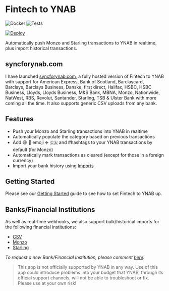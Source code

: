 # Fintech to YNAB

![Docker](https://github.com/syncforynab/fintech-to-ynab/workflows/Docker/badge.svg)
![Tests](https://github.com/syncforynab/fintech-to-ynab/workflows/Tests/badge.svg)

[![Deploy](https://www.herokucdn.com/deploy/button.svg)](https://heroku.com/deploy?template=https://github.com/syncforynab/fintech-to-ynab)

Automatically push Monzo and Starling transactions to YNAB in realtime, plus import historical transactions.

## syncforynab.com

I have launched [syncforynab.com](https://syncforynab.com), a fully hosted version of Fintech to YNAB with support for American Express, Bank of Scotland, Barclaycard, Barclays, Barclays Business, Danske, first direct, Halifax, HSBC, HSBC Business, Lloyds, Lloyds Business, M&S Bank, MBNA, Monzo, Nationwide, NatWest, RBS, Revolut, Santander, Starling, TSB & Ulster Bank with more coming all the time. It also supports generic CSV uploads from any bank.

## Features

- Push your Monzo and Starling transactions into YNAB in realtime
- Automatically populate the category based on previous transactions
- Add 😃 🍏 emoji ✈️ 🇨🇦 and #hashtags to your YNAB transactions by default (for Monzo)
- Automatically mark transactions as cleared (except for those in a foreign currency)
- Import your bank history using [Imports](#imports)

## Getting Started

Please see our [Getting Started](https://github.com/syncforynab/fintech-to-ynab/wiki/Getting-Started) guide to see how to set Fintech to YNAB up.

## Banks/Financial Institutions

As well as real-time webhooks, we also support bulk/historical imports for the following financial institutions:

- [CSV](https://github.com/syncforynab/fintech-to-ynab/wiki/Import:-CSV)
- [Monzo](https://github.com/syncforynab/fintech-to-ynab/wiki/import:-Monzo)
- [Starling](https://github.com/syncforynab/fintech-to-ynab/wiki/import:-Starling-Bank)

_To request a new Bank/Financial Institution, please comment [here](https://github.com/fintech-to-ynab/fintech-to-ynab/issues/73)._

> This app is not officially supported by YNAB in any way. Use of this app could introduce problems into your budget that YNAB, through its official support channels, will not be able to troubleshoot or fix. Please use at your own risk!
